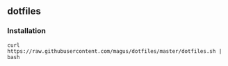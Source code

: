 ## dotfiles

### Installation
    curl https://raw.githubusercontent.com/magus/dotfiles/master/dotfiles.sh | bash
